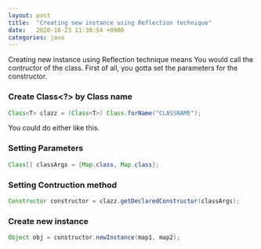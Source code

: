 ```yaml
---
layout: post
title:  "Creating new instance using Reflection technique"
date:   2020-10-23 11:38:54 +0900
categories: java
---
```


Creating new instance using Reflection technique means You would call the contructor of the class. 
First of all, you gotta set the parameters for the constructor.

### Create Class<?> by Class name

```java
Class<T> clazz = (Class<T>) Class.forName("CLASSNAME");
```

You could do either like this.

### Setting Parameters

```java
Class[] classArgs = {Map.class, Map.class};
```

### Setting Contruction method 

```java
Constructor constructor = clazz.getDeclaredConstructor(classArgs);
```

### Create new instance

```java
Object obj = constructor.newInstance(map1, map2);
```